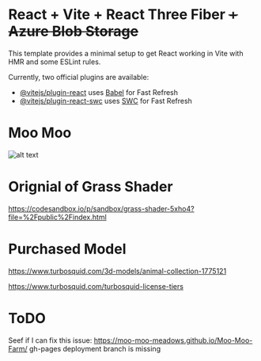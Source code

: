 # React + Vite + React Three Fiber <del>+ Azure Blob Storage</del>

This template provides a minimal setup to get React working in Vite with HMR and some ESLint rules.

Currently, two official plugins are available:

- [@vitejs/plugin-react](https://github.com/vitejs/vite-plugin-react/blob/main/packages/plugin-react/README.md) uses [Babel](https://babeljs.io/) for Fast Refresh
- [@vitejs/plugin-react-swc](https://github.com/vitejs/vite-plugin-react-swc) uses [SWC](https://swc.rs/) for Fast Refresh

# Moo Moo

![alt text](Moo4.PNG)


# Orignial of Grass Shader

https://codesandbox.io/p/sandbox/grass-shader-5xho4?file=%2Fpublic%2Findex.html

# Purchased Model 

https://www.turbosquid.com/3d-models/animal-collection-1775121

https://www.turbosquid.com/turbosquid-license-tiers

# ToDO

Seef if I can fix this issue: https://moo-moo-meadows.github.io/Moo-Moo-Farm/
gh-pages deployment branch is missing
